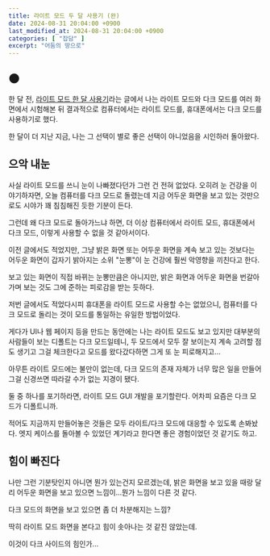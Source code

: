 ```yaml
---
title: 라이트 모드 두 달 사용기 (완)
date: 2024-08-31 20:04:00 +0900
last_modified_at: 2024-08-31 20:04:00 +0900
categories: [ "잡담" ]
excerpt: "어둠의 땅으로"
---
```


## 🌑

한 달 전, [라이트 모드 한 달 사용기](https://sinusinu.github.io/posts/going-light-mode/)라는 글에서 나는 라이트 모드와 다크 모드를 여러 화면에서 시험해본 뒤 결과적으로 컴퓨터에서는 라이트 모드를, 휴대폰에서는 다크 모드를 사용하기로 했다.

한 달이 더 지난 지금, 나는 그 선택이 별로 좋은 선택이 아니었음을 시인하러 돌아왔다.

## 으악 내눈

사실 라이트 모드를 쓰니 눈이 나빠졌다던가 그런 건 전혀 없었다. 오히려 눈 건강을 이야기하자면, 오늘 컴퓨터를 다크 모드로 돌렸는데 지금 어두운 화면을 보고 있는 것만으로도 시야가 꽤 침침해진 듯한 기분이 든다.

그런데 왜 다크 모드로 돌아가느냐 하면, 더 이상 컴퓨터에서 라이트 모드, 휴대폰에서 다크 모드, 이렇게 사용할 수 없을 것 같아서이다.

이전 글에서도 적었지만, 그냥 밝은 화면 또는 어두운 화면을 계속 보고 있는 것보다는 어두운 화면이 갑자기 밝아지는 소위 "눈뽕"이 눈 건강에 훨씬 악영향을 끼친다고 한다.

보고 있는 화면이 직접 바뀌는 눈뽕만큼은 아니지만, 밝은 화면과 어두운 화면을 번갈아가며 보는 것도 그에 준하는 피로감을 받는 듯하다.

저번 글에서도 적었다시피 휴대폰을 라이트 모드로 사용할 수는 없었으니, 컴퓨터를 다크 모드로 돌리는 것이 모드를 통일하는 유일한 방법이었다.

게다가 UI나 웹 페이지 등을 만드는 동안에는 나는 라이트 모드도 보고 있지만 대부분의 사람들이 보는 디폴트는 다크 모드일테니, 두 모드에서 모두 잘 보이는지 계속 고려할 점도 생기고 그걸 체크한다고 모드를 왔다갔다하면 그게 또 눈 피로해지고...

아무튼 라이트 모드에는 불만이 없는데, 다크 모드의 존재 자체가 너무 많은 일을 만들어 그걸 신경쓰면 따라갈 수가 없는 지경이 됐다.

둘 중 하나를 포기하라면, 라이트 모드 GUI 개발을 포기할란다. 어차피 요즘은 다크 모드가 디폴트니까.

적어도 지금까지 만들어놓은 것들은 모두 라이트/다크 모드에 대응할 수 있도록 손봐놨다. 엣지 케이스를 돌아볼 수 있었던 계기라고 한다면 좋은 경험이었던 것 같기도 하고.

## 힘이 빠진다

나만 그런 기분탓인지 아니면 뭔가 있는건지 모르겠는데, 밝은 화면을 보고 있을 때랑 달리 어두운 화면을 보고 있으면 느낌이...뭔가 느낌이 다른 것 같다.

다크 모드의 화면을 보고 있으면 좀 더 차분해지는 느낌?

딱히 라이트 모드 화면을 본다고 힘이 솟아나는 것 같진 않았는데.

이것이 다크 사이드의 힘인가...
